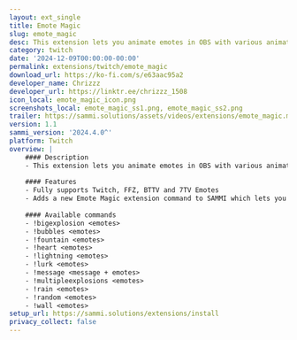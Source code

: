 ```yaml
---
layout: ext_single
title: Emote Magic
slug: emote_magic
desc: This extension lets you animate emotes in OBS with various animation methods.
category: twitch
date: '2024-12-09T00:00:00-00:00'
permalink: extensions/twitch/emote_magic
download_url: https://ko-fi.com/s/e63aac95a2
developer_name: Chrizzz
developer_url: https://linktr.ee/chrizzz_1508
icon_local: emote_magic_icon.png
screenshots_local: emote_magic_ss1.png, emote_magic_ss2.png
trailer: https://sammi.solutions/assets/videos/extensions/emote_magic.mp4
version: 1.1
sammi_version: '2024.4.0^'
platform: Twitch
overview: |
    #### Description
    - This extension lets you animate emotes in OBS with various animation methods.
    
    #### Features
    - Fully supports Twitch, FFZ, BTTV and 7TV Emotes
    - Adds a new Emote Magic extension command to SAMMI which lets you easily create your own buttons
    
    #### Available commands
    - !bigexplosion <emotes>
    - !bubbles <emotes>
    - !fountain <emotes>
    - !heart <emotes>
    - !lightning <emotes>
    - !lurk <emotes>
    - !message <message + emotes>
    - !multipleexplosions <emotes>
    - !rain <emotes>
    - !random <emotes>
    - !wall <emotes>
setup_url: https://sammi.solutions/extensions/install
privacy_collect: false
---
```

